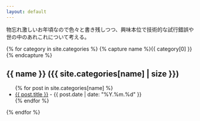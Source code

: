 ```yaml
---
layout: default
---
```


物忘れ激しいお年頃なので色々と書き残しつつ、興味本位で技術的な試行錯誤や世の中のあれこれについて考える。

{% for category in site.categories %}
  {% capture name %}{{ category[0] }}{% endcapture %}
  <h2>{{ name }} ({{ site.categories[name] | size }})</h2>
  <ul class="posts">
  {% for post in site.categories[name] %}
    <li>
      <a class="post-link" href="{{ post.url | prepend: site.baseurl }}">{{ post.title }}</a>
      - <span class="post-date">{{ post.date | date: "%Y.%m.%d" }}</span>
    </li>
  {% endfor %}
  </ul>
{% endfor %}
